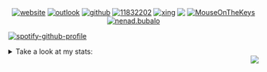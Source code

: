 
<p align="center">
<a href="https://nenadbubalo.com/" target="blank"><img align="center" src="https://img.shields.io/badge/WebPAGE-%23DC322F.svg?&style=for-the-badge&logo=Instacart&logoColor=white" alt="website" /></a> 
<a href="nenad.bubalo@outlook.com" target="blank"><img align="center" src="https://img.shields.io/badge/Outlook-0078D4?logo=microsoft-outlook&logoColor=white&style=for-the-badge " alt="outlook"/></a> 
<a href="https://github.com/MouseOnTheKeys" target="blank"><img align="center" src="https://img.shields.io/badge/github-%23100000.svg?&style=for-the-badge&logo=github&logoColor=white" alt="github" /></a>  
<a href="https://stackoverflow.com/users/11832202" target="blank"><img align="center" src="https://img.shields.io/badge/stackoverflow-FE7A16?logo=stack-overflow&logoColor=white&style=for-the-badge" alt="11832202" /></a>
<a href="https://www.xing.com/profile/Nenad_Bubalo/" target="blank"><img align="center" src="https://img.shields.io/badge/Xing-%23006567.svg?&style=for-the-badge&logo=Xing&logoColor=white" alt="xing" /></a>
<a href="https://dev.to/mouseonthekeys" target="blank"><img align="center" src="https://img.shields.io/badge/DEV.TO-%230A0A0A.svg?&style=for-the-badge&logo=dev.to&logoColor=white" /></a>
<a href="https://open.spotify.com/user/yzbyrqozdychusblaerzu2qal" target="blank"><img align="center" src="https://img.shields.io/badge/spotify-%231ED760.svg?&style=for-the-badge&logo=spotify&logoColor=white " alt="MouseOnTheKeys"/></a>
<a href="https://fb.com/nenad.bubalo" target="blank"><img align="center" src="https://img.shields.io/badge/FB-%231877F2.svg?&style=for-the-badge&logo=facebook&logoColor=white" alt="nenad.bubalo"/></a></p>

<p align="center">

[![spotify-github-profile](https://spotify-github-profile.vercel.app/api/view?uid=yzbyrqozdychusblaerzu2qal&cover_image=true&theme=compact&show_offline=True&background_color=121212&interchange=true)](https://spotify-github-profile.vercel.app/api/view?uid=yzbyrqozdychusblaerzu2qal&redirect=true)
  
</p>
<details>
<summary>Take a look at my stats:</summary>
<br>
<img src="https://github-readme-stats.vercel.app/api?username=MouseOnTheKeys&show_icons=true&theme=material-palenight"> 
<img src="https://github-readme-stats.vercel.app/api/top-langs/?username=MouseOnTheKeys&layout=compact&show_icons=true&theme=material-palenight">
<img src="https://github-readme-stats.vercel.app/api/wakatime?username=mouseonthekeys&layout=compact&show_icons=true&theme=material-palenight">
</details>

<img align="right" src="https://komarev.com/ghpvc/?username=MouseOnTheKeys&color=blueviolet&style=plastic">

<!--
**MouseOnTheKeys/MouseOnTheKeys** is a ✨ _special_ ✨ repository because its `README.md` (this file) appears on your GitHub profile.


<p align="left"><h3 align="left">Languages and Tools:
<a href="https://www.python.org" target="_blank"> <img src="https://devicons.github.io/devicon/devicon.git/icons/python/python-original.svg" alt="python" width="30" height="30"/> </a> 
<a href="https://www.scala-lang.org" target="_blank"> <img src="https://devicons.github.io/devicon/devicon.git/icons/scala/scala-original-wordmark.svg" alt="scala" width="30" height="30"/> </a> 
<a href="https://www.cprogramming.com/" target="_blank"> <img src="https://devicons.github.io/devicon/devicon.git/icons/c/c-original.svg" alt="c" width="30" height="30"/> </a> 
<a href="https://scikit-learn.org/" target="_blank"> <img src="https://upload.wikimedia.org/wikipedia/commons/0/05/Scikit_learn_logo_small.svg" alt="scikit_learn" width="30" height="30"/> </a> 
<a href="https://hadoop.apache.org/" target="_blank"> <img src="https://www.vectorlogo.zone/logos/apache_hadoop/apache_hadoop-icon.svg" alt="hadoop" width="30" height="30"/> </a> 
<a href="https://www.postgresql.org" target="_blank"> <img src="https://devicons.github.io/devicon/devicon.git/icons/postgresql/postgresql-original-wordmark.svg" alt="postgresql" width="30" height="30"/> </a> 
<a href="https://www.mysql.com/" target="_blank"> <img src="https://devicons.github.io/devicon/devicon.git/icons/mysql/mysql-original-wordmark.svg" alt="mysql" width="30" height="30"/> </a> 
<a href="https://www.sqlite.org/" target="_blank"> <img src="https://www.vectorlogo.zone/logos/sqlite/sqlite-icon.svg" alt="sqlite" width="30" height="30"/> </a>
<a href="https://www.djangoproject.com/" target="_blank"> <img src="https://devicons.github.io/devicon/devicon.git/icons/django/django-original.svg" alt="django" width="30" height="30"/> </a> 
<a href="https://flask.palletsprojects.com/" target="_blank"> <img src="https://www.vectorlogo.zone/logos/pocoo_flask/pocoo_flask-icon.svg" alt="flask" width="30" height="30"/> </a> 
<a href="https://www.linux.org/" target="_blank"> <img src="https://devicons.github.io/devicon/devicon.git/icons/linux/linux-original.svg" alt="linux" width="30" height="30"/> </a> 
<a href="https://git-scm.com/" target="_blank"> <img src="https://www.vectorlogo.zone/logos/git-scm/git-scm-icon.svg" alt="git" width="30" height="30"/> </a> 
<a href="https://www.w3schools.com/css/" target="_blank"> <img src="https://devicons.github.io/devicon/devicon.git/icons/css3/css3-original-wordmark.svg" alt="css3" width="30" height="30"/> </a> 
<a href="https://www.w3.org/html/" target="_blank"> <img src="https://devicons.github.io/devicon/devicon.git/icons/html5/html5-original-wordmark.svg" alt="html5" width="30" height="30"/> </a> 
<a href="https://jekyllrb.com/" target="_blank"> <img src="https://www.vectorlogo.zone/logos/jekyllrb/jekyllrb-icon.svg" alt="jekyll" width="30" height="30"/> </a> 
<a href="https://cloud.google.com" target="_blank"> <img src="https://www.vectorlogo.zone/logos/google_cloud/google_cloud-icon.svg" alt="gcp" width="30" height="30"/> </a> 
<a href="https://www.docker.com/" target="_blank"> <img src="https://devicons.github.io/devicon/devicon.git/icons/docker/docker-original-wordmark.svg" alt="docker" width="30" height="30"/> </a> 
<a href="https://www.mathworks.com/" target="_blank"> <img src="https://raw.githubusercontent.com/simple-icons/simple-icons/master/icons/mathworks.svg" alt="matlab" width="30" height="30"/> </a> </h3>

Here are some ideas to get you started:

- 🔭 I’m currently working on ...
- 🌱 I’m currently learning ...
- 👯 I’m looking to collaborate on ...
- 🤔 I’m looking for help with ...
- 💬 Ask me about ...
- 📫 How to reach me: ...
- 😄 Pronouns: ...
- ⚡ Fun fact: ...
-->
